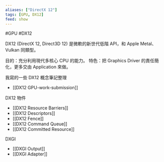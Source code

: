 ```yaml
---
aliases: ["DirectX 12"]
tags: [GPU, DX12]
feed: show
---
```

#GPU #DX12 

DX12 (DirectX 12, Direct3D 12) 是微軟的新世代低階 API，和 Apple Metal、Vulkan 同類型。

目的：充分利用現代多核心 CPU 的能力。
特色：把 Graphics Driver 的責任簡化，更多交由 Application 來做。

我寫的一些 DX12 概念筆記整理
- [[DX12 GPU-work-submission]]

DX12 物件
- [[DX12 Resource Barriers]]
- [[DX12 Descriptors]]
- [[DX12 Fence]]
- [[DX12 Command Queue]]
- [[DX12 Committed Resource]]


DXGI
- [[DXGI Output]]
- [[DXGI Adapter]]
